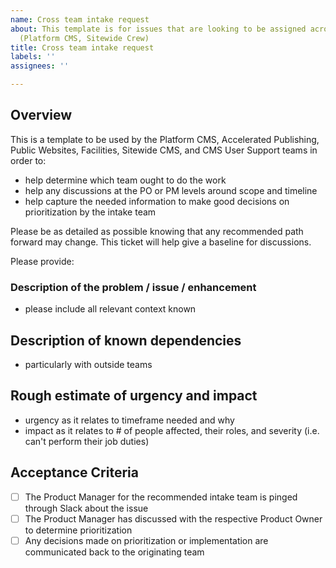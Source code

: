 ```yaml
---
name: Cross team intake request
about: This template is for issues that are looking to be assigned across teams internally
  (Platform CMS, Sitewide Crew)
title: Cross team intake request
labels: ''
assignees: ''

---
```


## Overview
This is a template to be used by the Platform CMS, Accelerated Publishing, Public Websites, Facilities, Sitewide CMS, and CMS User Support teams in order to:
- help determine which team ought to do the work
- help any discussions at the PO or PM levels around scope and timeline
- help capture the needed information to make good decisions on prioritization by the intake team

Please be as detailed as possible knowing that any recommended path forward may change. This ticket will help give a baseline for discussions.

Please provide:

### Description of the problem / issue / enhancement
* please include all relevant context known

## Description of known dependencies
* particularly with outside teams

## Rough estimate of urgency and impact
* urgency as it relates to timeframe needed and why
* impact as it relates to # of people affected, their roles, and severity (i.e. can't perform their job duties)

## Acceptance Criteria
- [ ] The Product Manager for the recommended intake team is pinged through Slack about the issue
- [ ] The Product Manager has discussed with the respective Product Owner to determine prioritization
- [ ] Any decisions made on prioritization or implementation are communicated back to the originating team